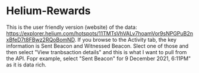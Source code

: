 # Helium-Rewards
This is the user friendly version (website) of the data: https://explorer.helium.com/hotspots/11TMTsVhVALv7hoamVor9sNPGPuB2nxBfeD7t8FBwz2RQoBomND.
If you browse to the Activity tab, the key information is Sent Beacon and Witnessed Beacon. Slect one of those and then select "View tranbsaction details" and this is what I want to pull from the API. Fopr example, select "Sent Beacon" for 9 December 2021, 6:11PM" as it is data rich.
